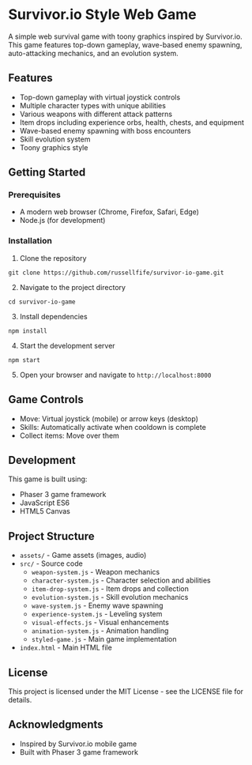 # Survivor.io Style Web Game

A simple web survival game with toony graphics inspired by Survivor.io. This game features top-down gameplay, wave-based enemy spawning, auto-attacking mechanics, and an evolution system.

## Features

- Top-down gameplay with virtual joystick controls
- Multiple character types with unique abilities
- Various weapons with different attack patterns
- Item drops including experience orbs, health, chests, and equipment
- Wave-based enemy spawning with boss encounters
- Skill evolution system
- Toony graphics style

## Getting Started

### Prerequisites

- A modern web browser (Chrome, Firefox, Safari, Edge)
- Node.js (for development)

### Installation

1. Clone the repository
```
git clone https://github.com/russellfife/survivor-io-game.git
```

2. Navigate to the project directory
```
cd survivor-io-game
```

3. Install dependencies
```
npm install
```

4. Start the development server
```
npm start
```

5. Open your browser and navigate to `http://localhost:8000`

## Game Controls

- Move: Virtual joystick (mobile) or arrow keys (desktop)
- Skills: Automatically activate when cooldown is complete
- Collect items: Move over them

## Development

This game is built using:
- Phaser 3 game framework
- JavaScript ES6
- HTML5 Canvas

## Project Structure

- `assets/` - Game assets (images, audio)
- `src/` - Source code
  - `weapon-system.js` - Weapon mechanics
  - `character-system.js` - Character selection and abilities
  - `item-drop-system.js` - Item drops and collection
  - `evolution-system.js` - Skill evolution mechanics
  - `wave-system.js` - Enemy wave spawning
  - `experience-system.js` - Leveling system
  - `visual-effects.js` - Visual enhancements
  - `animation-system.js` - Animation handling
  - `styled-game.js` - Main game implementation
- `index.html` - Main HTML file

## License

This project is licensed under the MIT License - see the LICENSE file for details.

## Acknowledgments

- Inspired by Survivor.io mobile game
- Built with Phaser 3 game framework
